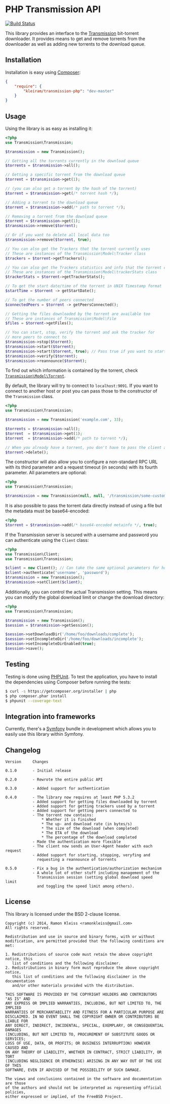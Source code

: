 # PHP Transmission API

[![Build Status](https://travis-ci.com/mostertb/transmission-php.svg?branch=master)](https://travis-ci.com/mostertb/transmission-php)

This library provides an interface to the [Transmission](http://transmissionbt.com)
bit-torrent downloader. It provides means to get and remove torrents from
the downloader as well as adding new torrents to the download queue.

## Installation

Installation is easy using [Composer](https://getcomposer.org):

```json
{
    "require": {
        "kleiram/transmission-php": "dev-master"
    }
}
```

## Usage

Using the library is as easy as installing it:

```php
<?php
use Transmission\Transmission;

$transmission = new Transmission();

// Getting all the torrents currently in the download queue
$torrents = $transmission->all();

// Getting a specific torrent from the download queue
$torrent = $transmission->get(1);

// (you can also get a torrent by the hash of the torrent)
$torrent = $transmission->get(/* torrent hash */);

// Adding a torrent to the download queue
$torrent = $transmission->add(/* path to torrent */);

// Removing a torrent from the download queue
$torrent = $transmission->get(1);
$transmission->remove($torrent);

// Or if you want to delete all local data too
$transmission->remove($torrent, true);

// You can also get the Trackers that the torrent currently uses
// These are instances of the Transmission\Model\Tracker class
$trackers = $torrent->getTrackers();

// You can also get the Trackers statistics and info that the torrent currently has
// These are instances of the Transmission\Model\trackerStats class
$trackerStats = $torrent->getTrackerStats();

// To get the start date/time of the torrent in UNIX Timestamp format
$startTime = $torrent -> getStartDate();

// To get the number of peers connected
$connectedPeers = $torrent -> getPeersConnected();

// Getting the files downloaded by the torrent are available too
// These are instances of Transmission\Model\File
$files = $torrent->getFiles();

// You can start, stop, verify the torrent and ask the tracker for
// more peers to connect to
$transmission->stop($torrent);
$transmission->start($torrent);
$transmission->start($torrent, true); // Pass true if you want to start the torrent immediatly
$transmission->verify($torrent);
$transmission->reannounce($torrent);
```

To find out which information is contained by the torrent, check
[`Transmission\Model\Torrent`](https://github.com/kleiram/transmission-php/tree/master/lib/Transmission/Model/Torrent.php).

By default, the library will try to connect to `localhost:9091`. If you want to
connect to another host or post you can pass those to the constructor of the
`Transmission` class. 

```php
<?php
use Transmission\Transmission;

$transmission = new Transmission('example.com', 33);

$torrents = $transmission->all();
$torrent  = $transmission->get(1);
$torrent  = $transmission->add(/* path to torrent */);

// When you already have a torrent, you don't have to pass the client again
$torrent->delete();
```
The constructor will also allow you to configure a non-standard RPC URL with its third parameter and
a request timeout (in seconds) with its fourth  parameter. All parameters are optional:
```php
<?php
use Transmission\Transmission;

$transmission = new Transmission(null, null, '/transmission/some-custom-url/rpc', 10);
```

It is also possible to pass the torrent data directly instead of using a file
but the metadata must be base64-encoded:

```php
<?php
$torrent = $transmission->add(/* base64-encoded metainfo */, true);
```

If the Transmission server is secured with a username and password you can
authenticate using the `Client` class:

```php
<?php
use Transmission\Client;
use Transmission\Transmission;

$client = new Client(); // Can take the same optional parameters for host, port, url and timeout as the Transmission class
$client->authenticate('username', 'password');
$transmission = new Transmission();
$transmission->setClient($client);
```

Additionally, you can control the actual Transmission setting. This means
you can modify the global download limit or change the download directory:

```php
<?php
use Transmission\Transmission;

$transmission = new Transmission();
$session = $transmission->getSession();

$session->setDownloadDir('/home/foo/downloads/complete');
$session->setIncompleteDir('/home/foo/downloads/incomplete');
$session->setIncompleteDirEnabled(true);
$session->save();
```

## Testing

Testing is done using [PHPUnit](https://github.com/sebastianbergmann/phpunit). To
test the application, you have to install the dependencies using Composer before
running the tests:

```bash
$ curl -s https://getcomposer.org/installer | php
$ php composer.phar install
$ phpunit --coverage-text
```

## Integration into frameworks

Currently, there's a [Symfony](https://github.com/chellem/TransmissionBundle)
bundle in development which allows you to easily use this library within Symfony.

## Changelog

    Version     Changes

    0.1.0       - Initial release

    0.2.0       - Rewrote the entire public API

    0.3.0       - Added support for authentication

    0.4.0       - The library now requires at least PHP 5.3.2
                - Added support for getting files downloaded by torrent
                - Added support for getting trackers used by a torrent
                - Added support for getting peers connected to
                - The torrent now contains:
                    * Whether it is finished
                    * The up- and download rate (in bytes/s)
                    * The size of the download (when completed)
                    * The ETA of the download
                    * The percentage of the download completed
                - Made the authentication more flexible
                - The client now sends an User-Agent header with each request
                - Added support for starting, stopping, veryfing and
                  requesting a reannounce of torrents

    0.5.0       - Fix a bug in the authentication/authorization mechanism
                - A whole lot of other stuff including management of the
                  Transmission session (setting global download speed limit
                  and toggling the speed limit among others).

## License

This library is licensed under the BSD 2-clause license.

    Copyright (c) 2014, Ramon Kleiss <ramonkleiss@gmail.com>
    All rights reserved.

    Redistribution and use in source and binary forms, with or without
    modification, are permitted provided that the following conditions are met:

    1. Redistributions of source code must retain the above copyright notice, this
       list of conditions and the following disclaimer.
    2. Redistributions in binary form must reproduce the above copyright notice,
       this list of conditions and the following disclaimer in the documentation
       and/or other materials provided with the distribution.

    THIS SOFTWARE IS PROVIDED BY THE COPYRIGHT HOLDERS AND CONTRIBUTORS "AS IS" AND
    ANY EXPRESS OR IMPLIED WARRANTIES, INCLUDING, BUT NOT LIMITED TO, THE IMPLIED
    WARRANTIES OF MERCHANTABILITY AND FITNESS FOR A PARTICULAR PURPOSE ARE
    DISCLAIMED. IN NO EVENT SHALL THE COPYRIGHT OWNER OR CONTRIBUTORS BE LIABLE FOR
    ANY DIRECT, INDIRECT, INCIDENTAL, SPECIAL, EXEMPLARY, OR CONSEQUENTIAL DAMAGES
    (INCLUDING, BUT NOT LIMITED TO, PROCUREMENT OF SUBSTITUTE GOODS OR SERVICES;
    LOSS OF USE, DATA, OR PROFITS; OR BUSINESS INTERRUPTION) HOWEVER CAUSED AND
    ON ANY THEORY OF LIABILITY, WHETHER IN CONTRACT, STRICT LIABILITY, OR TORT
    (INCLUDING NEGLIGENCE OR OTHERWISE) ARISING IN ANY WAY OUT OF THE USE OF THIS
    SOFTWARE, EVEN IF ADVISED OF THE POSSIBILITY OF SUCH DAMAGE.

    The views and conclusions contained in the software and documentation are those
    of the authors and should not be interpreted as representing official policies,
    either expressed or implied, of the FreeBSD Project.
